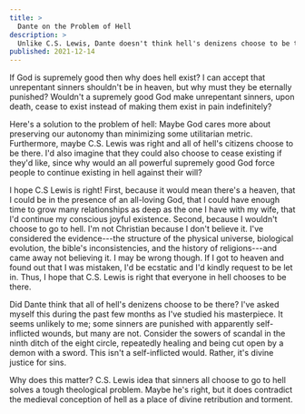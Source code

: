 ```yaml
---
title: >
  Dante on the Problem of Hell
description: >
  Unlike C.S. Lewis, Dante doesn't think hell's denizens choose to be there.
published: 2021-12-14
---
```


If God is supremely good then why does hell exist? I can accept that unrepentant sinners shouldn't be in heaven, but why must they be eternally punished? Wouldn't a supremely good God make unrepentant sinners, upon death, cease to exist instead of making them exist in pain indefinitely?

Here's a solution to the problem of hell: Maybe God cares more about preserving our autonomy than minimizing some utilitarian metric. Furthermore, maybe C.S. Lewis was right and all of hell's citizens choose to be there. I'd also imagine that they could also choose to cease existing if they'd like, since why would an all powerful supremely good God force people to continue existing in hell against their will?

I hope C.S Lewis is right! First, because it would mean there's a heaven, that I could be in the presence of an all-loving God, that I could have enough time to grow many relationships as deep as the one I have with my wife, that I'd continue my conscious joyful existence. Second, because I wouldn't choose to go to hell. I'm not Christian because I don't believe it. I've considered the evidence---the structure of the physical universe, biological evolution, the bible's inconsistencies, and the history of religions---and came away not believing it. I may be wrong though. If I got to heaven and found out that I was mistaken, I'd be ecstatic and I'd kindly request to be let in. Thus, I hope that C.S. Lewis is right that everyone in hell chooses to be there.

Did Dante think that all of hell's denizens choose to be there? I've asked myself this during the past few months as I've studied his masterpiece. It seems unlikely to me; some sinners are punished with apparently self-inflicted wounds, but many are not. Consider the sowers of scandal in the ninth ditch of the eight circle, repeatedly healing and being cut open by a demon with a sword. This isn't a self-inflicted would. Rather, it's divine justice for sins.

Why does this matter? C.S. Lewis idea that sinners all choose to go to hell solves a tough theological problem. Maybe he's right, but it does contradict the medieval conception of hell as a place of divine retribution and torment.

